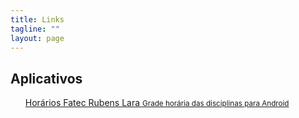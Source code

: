 ```yaml
---
title: Links
tagline: ""
layout: page
---
```


## Aplicativos

<ul class="list-group">
    <a class="list-group-item" href="http://lipelopeslage.github.io/horariofrl/">Horários Fatec Rubens Lara <small>Grade horária das disciplinas para Android</small></a>
</ul>
